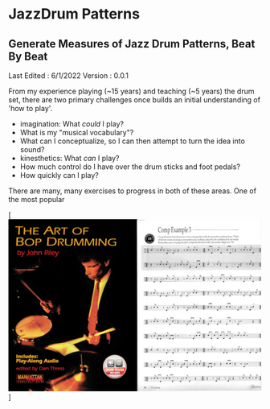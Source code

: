 # JazzDrum Patterns
## Generate Measures of Jazz Drum Patterns, Beat By Beat
Last Edited : 6/1/2022
Version : 0.0.1

From my experience playing (~15 years) and teaching (~5 years) the drum set,
there are two primary challenges once builds an initial understanding of 'how to play'.
- imagination: What *could* I play?
 - What is my "musical vocabulary"?
 - What can I conceptualize, so I can then attempt to turn the idea into sound?
- kinesthetics: What *can* I play?
 - How much control do I have over the drum sticks and foot pedals?
 - How quickly can I play?

There are many, many exercises to progress in both of these areas. One of the most
popular

[![Comping Examples from "The Art of Bop Drumming" by Riley; Manhattan Music Publications](/docs/readme/the-art-of-bop-summary-comp-example.png)]

